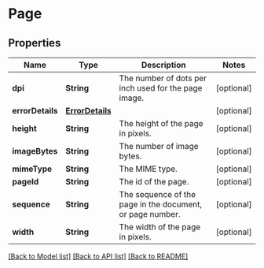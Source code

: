 # Page

## Properties
Name | Type | Description | Notes
------------ | ------------- | ------------- | -------------
**dpi** | **String** | The number of dots per inch used for the page image. | [optional] 
**errorDetails** | [**ErrorDetails**](ErrorDetails.md) |  | [optional] 
**height** | **String** | The height of the page in pixels. | [optional] 
**imageBytes** | **String** | The number of image bytes. | [optional] 
**mimeType** | **String** | The MIME type. | [optional] 
**pageId** | **String** | The id of the page. | [optional] 
**sequence** | **String** | The sequence of the page in the document, or page number. | [optional] 
**width** | **String** | The width of the page in pixels. | [optional] 

[[Back to Model list]](../README.md#documentation-for-models) [[Back to API list]](../README.md#documentation-for-api-endpoints) [[Back to README]](../README.md)


